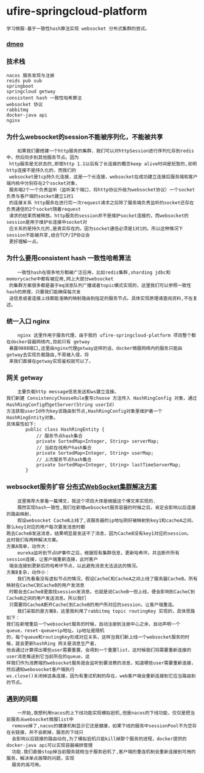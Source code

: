 # ufire-springcloud-platform
    学习微服-基于一致性hash算法实现 websocket 分布式集群的尝试。
### [dmeo](http://websocket.ufiredong.cn/ufire-websocket-ui/)
### 技术栈
    nacos 服务发现与注册
    reids pub sub 
    springboot
    springcloud getway
    consistent hash 一致性哈希算法
    websocket 协议
    rabbitmq
    docker-java api
    nginx
### 为什么websocket的session不能被序列化，不能被共享
        如果我们要搭建一个http服务的集群，我们可以对httpSession进行序列化存到redis中，然后同步到其他服务节点。因为
     http服务是无状态的,即使http 1.1以后有了长连接的概念keep alive时间是短暂的,说明http连接不是持久化的，而我们的
     websocket是tcp持久化连接，这是一个长连接，websocket在成功建立连接后服务端和客户端内核中分别存在2个socket对象，
     服务端2个一个负责监听（监听某个端口，将http协议升级为websocket协议）一个socket负责与客户端的socket建立1对1
     的连接关系 http服务在进行完一次request请求之后除了服务端负责监听的socket还存在负责通信的2个socket随着request
     请求的结束而被释放。http服务的session并不是维护socket连接的，而websocket的session是用于维护长连接中socket对
     应关系的是持久化的,是真实存在的。因为socket通信必须是1对1的。所以这种情况下session不能被共享,结合TCP/IP协议会
     更好理解一点。
### 为什么要用consistent hash 一致性哈希算法
        一致性hash在很多地方都被广泛应用，比如redis集群,sharding jdbc和memorycache中都有被应用,网上大部分websocket
     的集群方案很多都是基于mq消息队列广播或者topic模式实现的，这里我们可以参照一致性hash的原理，只要我们能确保每次发
     送信息或者连接上线都能准确的映射路由到指定的服务节点。具体实现原理请查阅资料,不在复述。
### 统一入口 nginx
        nginx 这里作用于服务代理，由于我的 ufire-springcloud-platform 项目整个都在docker容器网络内,目前只有 getway
     暴露9888端口,这里由nginx代理getway这样的话，docker微服网络内的服务只能由getway去实现负载路由,不易被入侵，将
     来我们直接在getway实现鉴权就可以了。
### 网关 getway
        主要负载http message信息发送和ws建立连接。
    我们新建 ConsistencyChooseRule重写choose 方法传入 HashRingConfig 对象，通过 HashRingConfig的getServer(String userId)
    方法获取userId作为key该路由到节点,HashRingConfig对象里维护着一个HashRingEntity对象。
    具体属性如下:
           public class HashRingEntity {
               // 服务节点hash集合
               private SortedMap<Integer, String> serverMap;
               // 当前在线用户hash集合
               private SortedMap<Integer, String> userMap;
               // 上次服务节点hash集合
               private SortedMap<Integer, String> lastTimeServerMap;
           }
           
### websocket服务扩容 [分布式WebSocket集群解决方案](https://www.cnblogs.com/dk1024/p/14015486.html)
        这里推荐大家看一篇博文，我这个项目大体是根据这个博文来实现的.
        既然实现hash一致性,我们在新增websocket服务容器的时候之后，肯定会影响以后连接的路由映射，
        假设websocket CacheB上线了,该服务器的ip地址刚好被映射到key1和cacheA之间。那么key1对应的用户每次要发消息时都
    跑去CacheB发送消息，结果明显是发送不了消息，因为CacheB没有key1对应的session。
    此时我们有两种解决方案。
    方案A简单，动作大：
        eureka监听到节点UP事件之后，根据现有集群信息，更新哈希环。并且断开所有session连接，让客户端重新连接，此时客户
     端会连接到更新后的哈希环节点，以此避免消息无法送达的情况。
    方案B复杂，动作小：
        我们先看看没有虚拟节点的情况，假设CacheC和CacheA之间上线了服务器CacheB。所有映射在CacheC到CacheB的用户发消息
     时都会去CacheB里面找session发消息。也就是说CacheB一但上线，便会影响到CacheC到CacheB之间的用户发送消息。所以我们
     只需要将CacheA断开CacheC到CacheB的用户所对应的session，让客户端重连。
        我们采取的是方案B，这里我利用了rabbitmq topic routingKey 实现的，具体思路如下：
    我们在新增重启一个websocket服务的时候，自动注册到注册中心之余，自动声明一个queue，reset-queue+ip地址。ip地址是随机
    的，每个queue和routingKey形成对应关系，这样当我们新上线一个websocket服务的时候，就会更新hashRing 网关是消息生产者，
    他会通过计算得出哪些user需要重置，会得到一个重置list，这时候我们将需要重新连接的user消息推送到它当前所在的queue，这
    样我们作为消费端的websocket服务就会监听到要消费的消息，知道哪些user需要重新连接，然后通知webosocket客户端执行
    ws.close()关闭掉这条连接，因为有重试机制的存在，web客户端会重新连接到它应当路由到的节点。
### 遇到的问题
        一开始,我想利用nacos的上下线功能实现模拟宕机,但是nacos的下线功能，仅仅是把当前服务从websocket微服list中
      remove掉了,nacos的健康机制显示它还是健康，如果下线的服务中sessionPool不为空存在长链接，并不会断掉，服务的下线只
      会影响以后链接的路由动向,为了模拟宕机只能kill掉那个服务的进程，docker提供的docker-java api可以实现容器编排管理
      功能.我们直接stop掉当前服务就相当于服务宕机了,客户端的重连机制会重新连接到可用的服务，解决单点故障的问题，实现
      服务的高可用。
    
